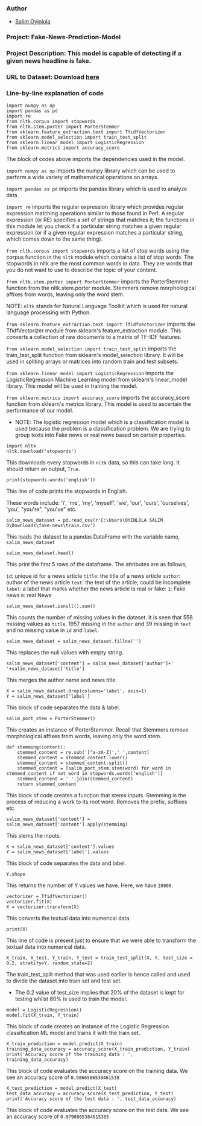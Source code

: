 ### Author

* [Salim Oyinlola](https://twitter.com/salimopines)

### Project: Fake-News-Prediction-Model

### Project Description: This model is capable of detecting if a given news headline is fake. 

### URL to Dataset: Download [here](https://www.kaggle.com/c/fake-news/data?select=train.csv)

### Line-by-line explanation of code


```
import numpy as np
import pandas as pd
import re
from nltk.corpus import stopwords
from nltk.stem.porter import PorterStemmer
from sklearn.feature_extraction.text import TfidfVectorizer
from sklearn.model_selection import train_test_split
from sklearn.linear_model import LogisticRegression
from sklearn.metrics import accuracy_score
```
The block of codes above imports the dependencies used in the model. 

`import numpy as np` imports the numpy library which can be used to perform a wide variety of mathematical operations on arrays.

`import pandas as pd` imports the pandas library which is used to analyze data.

`import re` imports the regular expression library which provides regular expression matching operations similar to those found in Perl. A regular expression (or RE) specifies a set of strings that matches it; the functions in this module let you check if a particular string matches a given regular expression (or if a given regular expression matches a particular string, which comes down to the same thing).

`from nltk.corpus import stopwords` imports a list of stop words using the corpus function in the `nltk` module which contains a list of stop words. The stopwords in nltk are the most common words in data. They are words that you do not want to use to describe the topic of your content.

`from nltk.stem.porter import PorterStemmer` imports the PorterStemmer function from the nltk.stem.porter module. Stemmers remove morphological affixes from words, leaving only the word stem. 

NOTE: `nltk` stands for Natural Language Toolkit which is used for natural language processing with Python.

`from sklearn.feature_extraction.text import TfidfVectorizer` imports the TfidfVectorizer module from sklearn's feature_extraction module. This converts a collection of raw documents to a matrix of TF-IDF features. 

`from sklearn.model_selection import train_test_split` imports the train_test_split function from sklearn's model_selection library. It will be used in spliting arrays or matrices into random train and test subsets.

`from sklearn.linear_model import LogisticRegression` imports the LogisticRegression Machine Learning model from sklearn's linear_model library. This model will be used in training the model. 

`from sklearn.metrics import accuracy_score` imports the accuracy_score function from sklearn's metrics library. This model is used to ascertain the performance of our model. 

- NOTE: The logistic regression model which is a classification model is used because the problem is a classification problem. We are trying to group texts into Fake news or real news based on certain properties.  


```
import nltk
nltk.download('stopwords')
```
This downloads every stopwords in `nltk` data, so this can take long. It should return an output, `True`. 

```
print(stopwords.words('english'))
```
This line of code prints the stopwords in English.


These words include: 'i', 'me', 'my', 'myself', 'we', 'our', 'ours', 'ourselves', 'you', "you're", "you've" etc.
```
salim_news_dataset = pd.read_csv(r'C:\Users\OYINLOLA SALIM O\Downloads\fake-news\train.csv')
```
This loads the dataset to a pandas DataFrame with the variable name, `salim_news_dataset`

```
salim_news_dataset.head()
```
This print the first 5 rows of the dataframe. 
The attributes are as follows;

`id`: unique id for a news article
`title`: the title of a news article
`author`: author of the news article
`text`: the text of the article; could be incomplete
`label`: a label that marks whether the news article is real or fake:
    `1`: Fake news
    `0`: real News

```
salim_news_dataset.isnull().sum()
```
This counts the number of missing values in the dataset. It is seen that 558 missing values as `title`, 1957 missing in the `author` and 39 missing in `text` and no missing value in `id` and `label`.

```
salim_news_dataset = salim_news_dataset.fillna('')
```
This replaces the null values with empty string. 
```
salim_news_dataset['content'] = salim_news_dataset['author']+' '+salim_news_dataset['title']
```
This merges the author name and news title.
```
X = salim_news_dataset.drop(columns='label', axis=1)
Y = salim_news_dataset['label']
```
This block of code separates the data & label. 

```
salim_port_stem = PorterStemmer()
```
This creates an instance of PorterStemmer. Recall that Stemmers remove morphological affixes from words, leaving only the word stem.

```
def stemming(content):
    stemmed_content = re.sub('[^a-zA-Z]',' ',content)
    stemmed_content = stemmed_content.lower()
    stemmed_content = stemmed_content.split()
    stemmed_content = [salim_port_stem.stem(word) for word in stemmed_content if not word in stopwords.words('english')]
    stemmed_content = ' '.join(stemmed_content)
    return stemmed_content
```
This block of code creates a function that stems inputs. Stemming is the process of reducing a work to its root word. Removes the prefix, suffixes etc.

```
salim_news_dataset['content'] = salim_news_dataset['content'].apply(stemming)
```
This stems the inputs. 

```
X = salim_news_dataset['content'].values
Y = salim_news_dataset['label'].values
```
This block of code separates the data and label. 

```
Y.shape
```
This returns the number of Y values we have. Here, we have `20800`. 

```
vectorizer = TfidfVectorizer()
vectorizer.fit(X)
X = vectorizer.transform(X)
```
This converts the textual data into numerical data.

```
print(X)
```
This line of code is present just to ensure that we were able to transform the textual data into numerical data. 

```
X_train, X_test, Y_train, Y_test = train_test_split(X, Y, test_size = 0.2, stratify=Y, random_state=2)
```
The train_test_split method that was used earlier is hence called and used to divide the dataset into train set and test set. 

- The 0.2 value of test_size implies that 20% of the dataset is kept for testing whilst 80% is used to train the model. 


```
model = LogisticRegression()
model.fit(X_train, Y_train)
```

This block of code creates an instance of the Logistic Regression classification ML model and trains it with the train set. 

```
X_train_prediction = model.predict(X_train)
training_data_accuracy = accuracy_score(X_train_prediction, Y_train)
print('Accuracy score of the training data : ', training_data_accuracy)
```
This block of code evaluates the accuracy score on the training data. We see an accuracy score of `0.9866586538461538`

```
X_test_prediction = model.predict(X_test)
test_data_accuracy = accuracy_score(X_test_prediction, Y_test)
print('Accuracy score of the test data : ', test_data_accuracy)
```

This block of code evaluates the accuracy score on the test data. We see an accuracy score of `0.9790865384615385`

